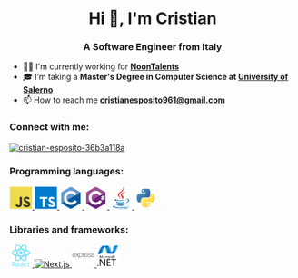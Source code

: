 <h1 align="center">Hi 👋, I'm Cristian</h1>
<h3 align="center">A Software Engineer from Italy</h3>

- 👨‍💻 I'm currently working for **<a href="https://www.noontalents.com/">NoonTalents</a>**
- 🎓 I’m taking a **Master's Degree in Computer Science at <a href="https://www.unisa.it/">University of Salerno</a>**
- 📫 How to reach me **cristianesposito961@gmail.com**

<h3 align="left">Connect with me:</h3>
<p align="left">
   <a href="https://linkedin.com/in/cristian-esposito-36b3a118a" target="blank"><img align="center" src="https://raw.githubusercontent.com/rahuldkjain/github-profile-readme-generator/master/src/images/icons/Social/linked-in-alt.svg" alt="cristian-esposito-36b3a118a" height="30" width="40" /></a>
</p>

<h3 align="left">Programming languages:</h3>
<p align="left">
   <a href="https://developer.mozilla.org/en-US/docs/Web/JavaScript" target="_blank" rel="noreferrer"> <img src="https://raw.githubusercontent.com/devicons/devicon/master/icons/javascript/javascript-original.svg" alt="Javascript" width="40" height="40"/> </a>
   <a href="https://www.typescriptlang.org/" target="_blank" rel="noreferrer"> <img src="https://raw.githubusercontent.com/devicons/devicon/master/icons/typescript/typescript-original.svg" alt="Typescript" width="40" height="40"/> </a>
   <a href="https://learn.microsoft.com/en-us/cpp/c-language/?view=msvc-170"> <img src="https://raw.githubusercontent.com/devicons/devicon/master/icons/c/c-original.svg" alt="C" width="40" height="40"/> </a>
   <a href="https://learn.microsoft.com/it-it/dotnet/csharp/"> <img src="https://raw.githubusercontent.com/devicons/devicon/master/icons/csharp/csharp-original.svg" alt="C#" width="40" height="40"/> </a>
   <a href="https://docs.oracle.com/en/java/"> <img src="https://raw.githubusercontent.com/devicons/devicon/master/icons/java/java-original.svg" alt="Java" width="40" height="40"/> </a>
   <a href="https://www.python.org/"> <img src="https://raw.githubusercontent.com/devicons/devicon/master/icons/python/python-original.svg" alt="Python" width="40" height="40"/> </a>
</p>

<h3 align="left">Libraries and frameworks:</h3>
<p align="left">
   <a href="https://reactjs.org/" target="_blank" rel="noreferrer"> <img src="https://raw.githubusercontent.com/devicons/devicon/master/icons/react/react-original-wordmark.svg" alt="React" width="40" height="40"/> </a>
   <a href="https://nextjs.org/" target="_blank" rel="noreferrer"> <img src="https://cdn.worldvectorlogo.com/logos/nextjs-2.svg" alt="Next.js" width="40" height="40"/> </a>
   <a href="https://expressjs.com/" target="_blank" rel="noreferrer"> <img src="https://raw.githubusercontent.com/devicons/devicon/master/icons/express/express-original-wordmark.svg" alt="Express" width="40" height="40"/> </a>
   <a href="https://dotnet.microsoft.com/en-us/apps/aspnet" target="_blank" rel="noreferrer"> <img src="https://raw.githubusercontent.com/devicons/devicon/master/icons/dot-net/dot-net-original-wordmark.svg" alt="ASP.NET" width="40" height="40"/> </a>
</p>
